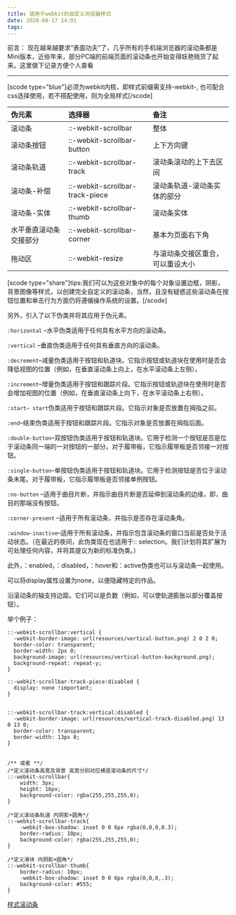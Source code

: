 ```yaml
---
title: 适用于webkit的自定义浏览器样式
date: 2020-08-17 14:01
tags:
---
```


前言： 现在越来越要求“表面功夫”了，几乎所有的手机端浏览器的滚动条都是Mini版本，近些年来，部分PC端的前端页面的滚动条也开始变得妖艳贱货了起来。这里做下记录方便个人查看

---

[scode type="blue"]必须为webkit内核，即样式前缀需支持-webkit-,
也可配合css选择使用，若不搭配使用，则为全局样式[/scode]

| 伪元素         | 选择器                             | 备注               |
|:----------- |:------------------------------- |:---------------- |
| 滚动条         | ::-webkit-scrollbar             | 整体               |
| 滚动条按钮       | ::-webkit-scrollbar-button      | 上下方向键            |
| 滚动条轨道       | ::-webkit-scrollbar-track       | 滚动条滚动的上下去区间      |
| 滚动条-补偿      | ::-webkit-scrollbar-track-piece | 滚动条轨道-滚动条实体的部分   |
| 滚动条-实体      | ::-webkit-scrollbar-thumb       | 滚动条实体            |
| 水平垂直滚动条交接部分 | ::-webkit-scrollbar-corner      | 基本为页面右下角         |
| 拖动区         | ::-webkit-resize                | 与滚动条交接区重合，可以重设大小 |

[scode type="share"]tips:我们可以为这些对象中的每个对象设置边框，阴影，背景图像等样式，以创建完全自定义的滚动条，当然，且没有疑惑这些滚动条在按钮位置和单击行为方面仍将遵循操作系统的设置。[/scode]

另外，引入了以下伪类并将其应用于伪元素。

`:horizontal` –水平伪类适用于任何具有水平方向的滚动条。

`:vertical` –垂直伪类适用于任何具有垂直方向的滚动条。

`:decrement`–减量伪类适用于按钮和轨道块。它指示按钮或轨道块在使用时是否会降低视图的位置（例如，在垂直滚动条上向上，在水平滚动条上左侧）。

`:increment`–增量伪类适用于按钮和跟踪片段。它指示按钮或轨迹块在使用时是否会增加视图的位置（例如，在垂直滚动条上向下，在水平滚动条上右侧）。

`:start– start`伪类适用于按钮和跟踪片段。它指示对象是否放置在拇指之前。

`:end`–结束伪类适用于按钮和跟踪片段。它指示对象是否放置在拇指后面。

`:double-button`–双按钮伪类适用于按钮和轨道块。它用于检测一个按钮是否是位于滚动条同一端的一对按钮的一部分。对于履带板，它指示履带板是否邻接一对按钮。

`:single-button`–单按钮伪类适用于按钮和轨道块。它用于检测按钮是否位于滚动条末尾。对于履带板，它指示履带板是否邻接单例按钮。

`:no-button` –适用于曲目片断，并指示曲目片断是否延伸到滚动条的边缘，即，曲目的那端没有按钮。

`:corner-present` –适用于所有滚动条，并指示是否存在滚动条角。

`:window-inactive`–适用于所有滚动条，并指示包含滚动条的窗口当前是否处于活动状态。（在最近的夜间，此伪类现在也适用于:: selection。我们计划将其扩展为可处理任何内容，并将其提议为新的标准伪类。）

此外，：enabled，：disabled，：hover和：active伪类也可以与滚动条一起使用。

可以将display属性设置为none，以便隐藏特定的作品。

沿滚动条的轴支持边距。它们可以是负数（例如，可以使轨道膨胀以部分覆盖按钮）。

举个例子：

```
::-webkit-scrollbar:vertical {
  -webkit-border-image: url(resources/vertical-button.png) 2 0 2 0;
  border-color: transparent;
  border-width: 2px 0;
  background-image: url(resources/vertical-button-background.png);
  background-repeat: repeat-y;
}

::-webkit-scrollbar-track-piece:disabled {
  display: none !important;
}


::-webkit-scrollbar-track:vertical:disabled {
  -webkit-border-image: url(resources/vertical-track-disabled.png) 13 0 13 0;
  border-color: transparent;
  border-width: 13px 0;
}


/** 或者 **/
/*定义滚动条高宽及背景 高宽分别对应横竖滚动条的尺寸*/
::-webkit-scrollbar{
    width: 3px;
    height: 16px;
    background-color: rgba(255,255,255,0);
}

/*定义滚动条轨道 内阴影+圆角*/
::-webkit-scrollbar-track{
    -webkit-box-shadow: inset 0 0 6px rgba(0,0,0,0.3);
    border-radius: 10px;
    background-color: rgba(255,255,255,0);
}

/*定义滑块 内阴影+圆角*/
::-webkit-scrollbar-thumb{
    border-radius: 10px;
    -webkit-box-shadow: inset 0 0 6px rgba(0,0,0,.3);
    background-color: #555;
}
```

[样式滚动条][1]

[1]: https://webkit.org/blog/363/styling-scrollbars/
